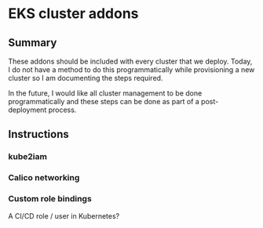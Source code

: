 # EKS cluster addons

## Summary

These addons should be included with every cluster that we deploy. Today, I do
not have a method to do this programmatically while provisioning a new cluster
so I am documenting the steps required.

In the future, I would like all cluster management to be done programmatically
and these steps can be done as part of a post-deployment process.

## Instructions

### kube2iam

### Calico networking

### Custom role bindings

A CI/CD role / user in Kubernetes?
